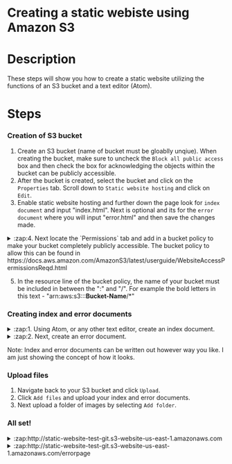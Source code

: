# Creating a static webiste using Amazon S3
# Description
These steps will show you how to create a static website utilizing the functions of an S3 bucket and a text editor (Atom).  
# Steps
### Creation of S3 bucket
1. Create an S3 bucket (name of bucket must be gloablly unqiue). When creating the bucket, make sure to uncheck the `Block all public access` box and then check the box for acknowledging the objects within the bucket can be publicly accessible. 
2. After the bucket is created, select the bucket and click on the `Properties` tab. Scroll down to `Static website hosting` and click on `Edit`.
3. Enable static website hosting and further down the page look for `index document` and input "index.html". Next is optional and its for the `error document` where you will input "error.html" and then save the changes made.
<details> 
<summary>:zap:4. Next locate the `Permissions` tab and add in a bucket policy to make your bucket completely publicly accessible. The bucket policy to allow this can be      found in https://docs.aws.amazon.com/AmazonS3/latest/userguide/WebsiteAccessPermissionsReqd.html</summary>
  <p>
   
  [![bucket-policy.png](https://i.postimg.cc/XNm1FLwg/bucket-policy.png)](https://postimg.cc/yWhTCFpJ)
  </p>
  </details>

5. In the resource line of the bucket policy, the name of your bucket must be included in between the ":" and "/". For example the bold letters in this text - "arn:aws:s3:::**Bucket-Name**/*"

### Creating index and error documents
<details>
<summary>:zap:1. Using Atom, or any other text editor, create an index document.</summary> 
  <p>

  [![index-html.png](https://i.postimg.cc/k5df6ScT/index-html.png)](https://postimg.cc/87thxjxv)
  </p>
  </details>
  
<details>
<summary>:zap:2. Next, create an error document.</summary>
  <p>
    
  [![error-html.png](https://i.postimg.cc/GtFjZ9Q5/error-html.png)](https://postimg.cc/y3N9R12m)
  </p>
  </details>
  
  
Note: Index and error documents can be written out however way you like. I am just showing the concept of how it looks.

### Upload files
1. Navigate back to your S3 bucket and click `Upload`.
2. Click `Add files` and upload your index and error documents. 
3. Next upload a folder of images by selecting `Add folder`. 

### All set!
<details>
  <summary>:zap:http://static-website-test-git.s3-website-us-east-1.amazonaws.com</summary>
  <p>
      
  [![static-website-page.png](https://i.postimg.cc/tRKXCL4d/static-website-page.png)](https://postimg.cc/RqTrgpfq)
  </p>
  </details>

 <details>
  <summary>:zap:http://static-website-test-git.s3-website-us-east-1.amazonaws.com/errorpage</summary>
   <p>
       
   [![static-website-error-page.png](https://i.postimg.cc/d37zKtCM/static-website-error-page.png)](https://postimg.cc/hQBCLnMM)
   </p>
   </details>


 
